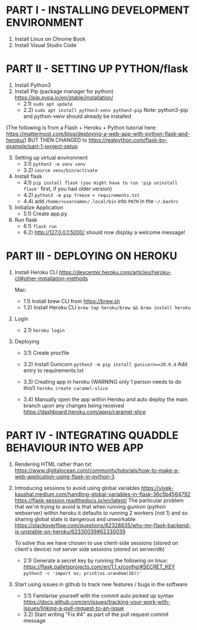 # PART I - INSTALLING DEVELOPMENT ENVIRONMENT

1) Install Linux on Chrome Book
2) Install Visual Studio Code 

# PART II - SETTING UP PYTHON/flask

1) Install Python3
2) Install Pip (package manager for python)
    https://pip.pypa.io/en/stable/installation/
    - 2.1) `sudo apt update`
    - 2.2) `sudo apt install python3-venv python3-pip`
    Note: python3-pip and python-venv should already be installed

(The following is from a Flash + Heroku + Python tutorial here:
https://mattermost.com/blog/deploying-a-web-app-with-python-flask-and-heroku/)
BUT THEN CHANGED to
https://realpython.com/flask-by-example/part-1-project-setup

3) Setting up virtual environment
    - 3.1) `python3 -m venv venv`
    - 3.2) `source venv/bin/activate`
4) Install flask
    - 4.1) `pip install flask (you might have to run 'pip uninstall flask'` first, if you had older version)
    - 4.2) `python3 -m pip freeze > requirements.txt`
    - 4.4) add `/home/<username>/.local/bin` into `PATH` in the `~/.bashrc`
5) Initialize Application 
    - 5.1) Create app.py
6) Run flask
    - 6.1) `flask run`
    - 6.2) http://127.0.0.1:5000/ should now display a welcome message!

# PART III - DEPLOYING ON HEROKU

1) Install Heroku CLI
    https://devcenter.heroku.com/articles/heroku-cli#other-installation-methods

    Mac:
    - 1.1) Install brew CLI from https://brew.sh 
    - 1.2) Install Heroku CLI 
        `brew tap heroku/brew && brew install heroku`

2)  Login
    - 2.1) `heroku login`

3) Deploying
    - 3.1) Create procfile
    
    - 3.2) Install Gunicorn
        `python3 -m pip install gunicorn==20.0.4`
        Add entry to requirements.txt
    
    - 3.3) Creating app in heroku (WARNING only 1 person needs to do this!)
        `heroku create caramel-slice`
    
    - 3.4) Manually open the app within Heroku and auto deploy the main branch upon any changes being received 
        https://dashboard.heroku.com/apps/caramel-slice


# PART IV - INTEGRATING QUADDLE BEHAVIOUR INTO WEB APP

1) Rendering HTML rather than txt
    https://www.digitalocean.com/community/tutorials/how-to-make-a-web-application-using-flask-in-python-3

2) Introducing sessions to avoid using global variables
    https://vivek-kaushal.medium.com/handling-global-variables-in-flask-36c5b4564792
    https://flask-session.readthedocs.io/en/latest/
    The particular problem that we're trying to avoid is that when running guniron (python webserver) within heroku it defaults to running 2 workers (not 1) and so sharing global state is dangerous and unworkable
    https://stackoverflow.com/questions/62328835/why-my-flask-backend-is-unstable-on-heroku/62330039#62330039

    To solve this we have chosen to use client-side sessions (stored on client's device) not server side sessions (stored on server/db)
    - 2.1) Generate a secret key by running the following on linux:
        https://flask.palletsprojects.com/en/1.1.x/config/#SECRET_KEY
        `python3 -c 'import os; print(os.urandom(16))'`

3) Start using issues in github to track new features / bugs in the software
    - 3.1) Familarise yourself with the commit auto picked up syntax 
        https://docs.github.com/en/issues/tracking-your-work-with-issues/linking-a-pull-request-to-an-issue
    - 3.2) Start writing "Fix #4" as part of the pull request commit message
